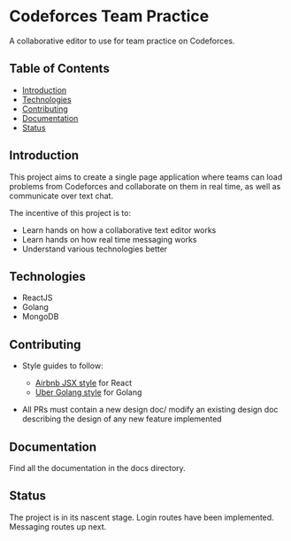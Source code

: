 # Codeforces Team Practice

A collaborative editor to use for team practice on Codeforces.

## Table of Contents

- [Introduction](#Introduction)
- [Technologies](#Technologies)
- [Contributing](#Contributing)
- [Documentation](#Documentation)
- [Status](#Status)

## Introduction

This project aims to create a single page application where teams can load problems from Codeforces and collaborate on them in real time, as well as communicate over text chat.

The incentive of this project is to:

- Learn hands on how a collaborative text editor works
- Learn hands on how real time messaging works
- Understand various technologies better

## Technologies

- ReactJS
- Golang
- MongoDB

## Contributing

- Style guides to follow:
    - [Airbnb JSX style](https://airbnb.io/javascript/react/) for React
    - [Uber Golang style](https://github.com/uber-go/guide/blob/master/style.md) for Golang

- All PRs must contain a new design doc/ modify an existing design doc describing the design of any new feature implemented

## Documentation

Find all the documentation in the docs directory.

## Status

The project is in its nascent stage. Login routes have been implemented. Messaging routes up next.
